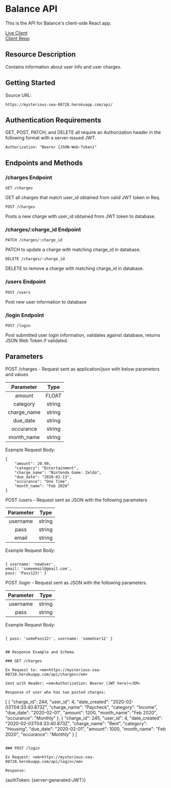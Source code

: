 # Balance API

This is the API for Balance's client-side React app.

[Live Client](https://balance-app.cosmicnoir.now.sh/)
<br />[Client Repo](https://github.com/Cosmic-Noir/balance-app)

## Resource Description

Contains information about user info and user charges.

## Getting Started

Source URL:

```
https://mysterious-sea-08728.herokuapp.com/api/
```

## Authentication Requirements

GET, POST, PATCH, and DELETE all require an Authorization header in the following format with a server-issued JWT.

```
Authorization: "Bearer {JSON-Web-Token}"
```

## Endpoints and Methods

### /charges Endpoint

```
GET /charges
```

GET all charges that match user_id obtained from valid JWT token in Req.

```
POST /charges
```

Posts a new charge with user_id obtained from JWT token to database.

### /charges/:charge_id Endpoint

```
PATCH /charges/:charge_id
```

PATCH to update a charge with matching charge_id in database.

```
DELETE /charges/:charge_id
```

DELETE to remove a charge with matching charge_id in database.

### /users Endpoint

```
POST /users
```

Post new user information to database

### /login Endpoint

```
POST /login
```

Post submitted user login information, validates against database, returns JSON Web Token if validated.

## Parameters

POST /charges - Request sent as application/json with below parameters and values

|  Parameter  |  Type  |
| :---------: | :----: |
|   amount    | FLOAT  |
|  category   | string |
| charge_name | string |
|  due_date   | string |
|  occurance  | string |
| month_name  | string |

Example Request Body:

```
{
    "amount": 20.99,
    "category": "Entertainment",
    "charge_name": "Nintendo Game: Zelda",
    "due_date": "2020-02-13",
    "occurance": "One Time",
    "month_name": "Feb 2020"
}
```

POST /users - Request sent as JSON with the following parameters

| Parameter |  Type  |
| :-------: | :----: |
| username  | string |
|   pass    | string |
|   email   | string |

Example Request Body:

```

{ username: 'newUser',
email: 'someemail@gmail.com',
pass: 'Pass123!' }

```

POST /login - Request sent as JSON with the following parameters.

| Parameter |  Type  |
| :-------: | :----: |
| username  | string |
|   pass    | string |

Example Request Body:

```

{ pass: 'somePass12!', username: 'someUser12' }

```

```

## Response Example and Schema

### GET /charges

Ex Request to: <em>https://mysterious-sea-08728.herokuapp.com/api/charges</em>

Sent with Header: <em>Authorization: Bearer (JWT here)</EM>

Response of user who has two posted charges:

```

[
{
"charge_id": 244,
"user_id": 4,
"date_created": "2020-02-03T04:33:40.873Z",
"charge_name": "Paycheck",
"category": "Income",
"due_date": "2020-02-01",
"amount": 1200,
"month_name": "Feb 2020",
"occurance": "Monthly"
},
{
"charge_id": 245,
"user_id": 4,
"date_created": "2020-02-03T04:33:40.873Z",
"charge_name": "Rent",
"category": "Housing",
"due_date": "2020-02-01",
"amount": 1000,
"month_name": "Feb 2020",
"occurance": "Monthly"
}
]

```

### POST /login

Ex Request: <em>https://mysterious-sea-08728.herokuapp.com/api/login</em>

Response:

```

{authToken: {server-generated-JWT}}

```

```
